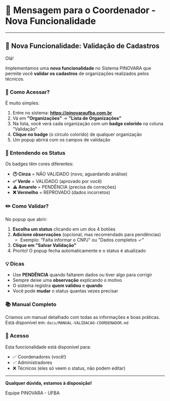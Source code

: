 # 📧 Mensagem para o Coordenador - Nova Funcionalidade

---

## 🎉 Nova Funcionalidade: Validação de Cadastros

Olá!

Implementamos uma **nova funcionalidade** no Sistema PINOVARA que permite você **validar os cadastros** de organizações realizados pelos técnicos.

### 📍 Como Acessar?

É muito simples:

1. Entre no sistema: **https://pinovaraufba.com.br**
2. Vá em **"Organizações"** → **"Lista de Organizações"**
3. Na lista, você verá cada organização com um **badge colorido** na coluna "Validação"
4. **Clique no badge** (o círculo colorido) de qualquer organização
5. Um popup abrirá com os campos de validação

### 🎨 Entendendo os Status

Os badges têm cores diferentes:

- **🕐 Cinza** = NÃO VALIDADO (novo, aguardando análise)
- **✅ Verde** = VALIDADO (aprovado por você)
- **⚠️ Amarelo** = PENDÊNCIA (precisa de correções)
- **❌ Vermelho** = REPROVADO (dados incorretos)

### ✏️ Como Validar?

No popup que abrir:

1. **Escolha um status** clicando em um dos 4 botões
2. **Adicione observações** (opcional, mas recomendado para pendências)
   - Exemplo: "Falta informar o CNPJ" ou "Dados completos ✓"
3. **Clique em "Salvar Validação"**
4. Pronto! O popup fecha automaticamente e o status é atualizado

### 💡 Dicas

- Use **PENDÊNCIA** quando faltarem dados ou tiver algo para corrigir
- Sempre deixe uma **observação** explicando o motivo
- O sistema registra **quem validou** e **quando**
- Você pode **mudar** o status quantas vezes precisar

### 📚 Manual Completo

Criamos um manual detalhado com todas as informações e boas práticas. Está disponível em:
`docs/MANUAL-VALIDACAO-COORDENADOR.md`

### 🔐 Acesso

Esta funcionalidade está disponível para:
- ✅ Coordenadores (você!)
- ✅ Administradores
- ❌ Técnicos (eles só veem o status, não podem editar)

---

**Qualquer dúvida, estamos à disposição!**

Equipe PINOVARA - UFBA

